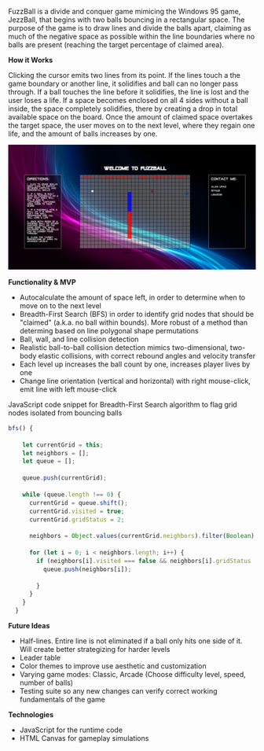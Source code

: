 FuzzBall is a divide and conquer game mimicing the Windows 95 game, JezzBall, that begins with two balls bouncing in a rectangular space. The purpose of the game is to draw lines and divide the balls apart, claiming as much of the negative space as possible within the line boundaries where no balls are present (reaching the target percentage of claimed area).

**How it Works**

Clicking the cursor emits two lines from its point. If the lines touch a the game boundary or another line, it solidifies and ball can no longer pass through. If a ball touches the line before it solidifies, the line is lost and the user loses a life. If a space becomes enclosed on all 4 sides without a ball inside, the space completely solidifies, there by creating a drop in total available space on the board. Once the amount of claimed space overtakes the target space, the user moves on to the next level, where they regain one life, and the amount of balls increases by one.

![FuzzBall Screenshot](/images/fuzzball_screenshot.jpg)

**Functionality & MVP**

* Autocalculate the amount of space left, in order to determine when to move on to the next level
* Breadth-First Search (BFS) in order to identify grid nodes that should be "claimed" (a.k.a. no ball within bounds). More robust of a method than determing based on line polygonal shape permutations
* Ball, wall, and line collision detection
* Realistic ball-to-ball collision detection mimics two-dimensional, two-body elastic collisions, with correct rebound angles and velocity transfer
* Each level up increases the ball count by one, increases player lives by one
* Change line orientation (vertical and horizontal) with right mouse-click, emit line with left mouse-click

JavaScript code snippet for Breadth-First Search algorithm to flag grid nodes isolated from bouncing balls
```JavaScript
bfs() {

    let currentGrid = this;
    let neighbors = [];
    let queue = [];

    queue.push(currentGrid);

    while (queue.length !== 0) {
      currentGrid = queue.shift();
      currentGrid.visited = true;
      currentGrid.gridStatus = 2;

      neighbors = Object.values(currentGrid.neighbors).filter(Boolean);

      for (let i = 0; i < neighbors.length; i++) {
        if (neighbors[i].visited === false && neighbors[i].gridStatus !== 1 && !queue.includes(neighbors[i])) {
          queue.push(neighbors[i]);

        }
      }
    }
  }

```

**Future Ideas**

* Half-lines. Entire line is not eliminated if a ball only hits one side of it. Will create better strategizing for harder levels
* Leader table
* Color themes to improve use aesthetic and customization
* Varying game modes: Classic, Arcade (Choose difficulty level, speed, number of balls)
* Testing suite so any new changes can verify correct working fundamentals of the game

**Technologies**

* JavaScript for the runtime code
* HTML Canvas for gameplay simulations



